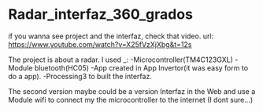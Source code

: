 # Radar_interfaz_360_grados

if you wanna see project and the interfaz, check that video. url: https://www.youtube.com/watch?v=X25fVzXjXbg&t=12s 
  
The project is about a radar.
I used _:
 -Microcontroller(TM4C123GXL) 
 -Module bluetooth(HC05)
 -App created in App Invertor(it was easy form to do a app).
 -Processing3 to built the interfaz.
 
 
The second version maybe could be a version Interfaz in the Web and use a Module wifi to connect my the microcontroller to the internet (I dont sure...)
